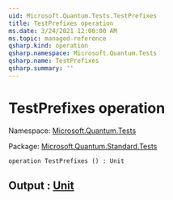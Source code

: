 ```yaml
---
uid: Microsoft.Quantum.Tests.TestPrefixes
title: TestPrefixes operation
ms.date: 3/24/2021 12:00:00 AM
ms.topic: managed-reference
qsharp.kind: operation
qsharp.namespace: Microsoft.Quantum.Tests
qsharp.name: TestPrefixes
qsharp.summary: ''
---
```


# TestPrefixes operation

Namespace: [Microsoft.Quantum.Tests](xref:Microsoft.Quantum.Tests)

Package: [Microsoft.Quantum.Standard.Tests](https://nuget.org/packages/Microsoft.Quantum.Standard.Tests)




```qsharp
operation TestPrefixes () : Unit
```


## Output : [Unit](xref:microsoft.quantum.lang-ref.unit)

